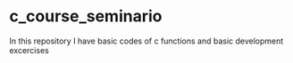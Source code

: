 # c_course_seminario
In this repository I have basic codes of c functions and basic development excercises
